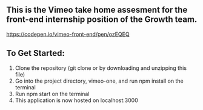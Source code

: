 ## This is the Vimeo take home assesment for the front-end internship position of the Growth team. 
https://codepen.io/vimeo-front-end/pen/ozEQEQ


## To Get Started: 
1. Clone the repository (git clone or by downloading and unzipping this file)
2. Go into the project directory, vimeo-one, and run npm install on the terminal 
3. Run npm start on the terminal 
4. This application is now hosted on localhost:3000

